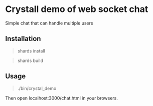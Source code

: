 # Crystall demo of web socket chat

Simple chat that can handle multiple users

## Installation

> shards install

> shards build

## Usage

> ./bin/crystal_demo

Then open localhost:3000/chat.html in your browsers.